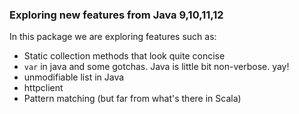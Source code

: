 ### Exploring new features from Java 9,10,11,12

In this package we are exploring features such as:
- Static collection methods that look quite concise
- `var` in java and some gotchas. Java is little bit non-verbose. yay!
- unmodifiable list in Java
- httpclient
- Pattern matching (but far from what's there in Scala)


